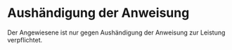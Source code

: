 # Aushändigung der Anweisung

Der Angewiesene ist nur gegen Aushändigung der Anweisung zur Leistung verpflichtet.